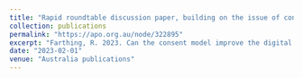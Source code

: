 ```yaml
---
title: "Rapid roundtable discussion paper, building on the issue of consent"
collection: publications
permalink: "https://apo.org.au/node/322895"
excerpt: "Farthing, R. 2023. Can the consent model improve the digital world for young people?"
date: "2023-02-01"
venue: "Australia publications"
---
```


